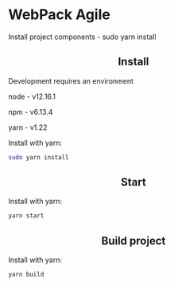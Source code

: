 # WebPack Agile

Install project components - sudo yarn install

<h2 align="center">Install</h2>

Development requires an environment

<p>node - v12.16.1</p>
<p>npm - v6.13.4</p>
<p>yarn - v1.22</p>
<p></p>

Install with yarn:

```bash
sudo yarn install
```

<h2 align="center">Start</h2>

Install with yarn:

```bash
yarn start
```

<h2 align="center">Build project</h2>

Install with yarn:

```bash
yarn build
```
